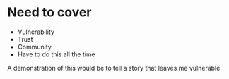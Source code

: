 # Need to cover
- Vulnerability 
- Trust
- Community
- Have to do this all the time

A demonstration of this would be to tell a story that leaves me vulnerable. 
